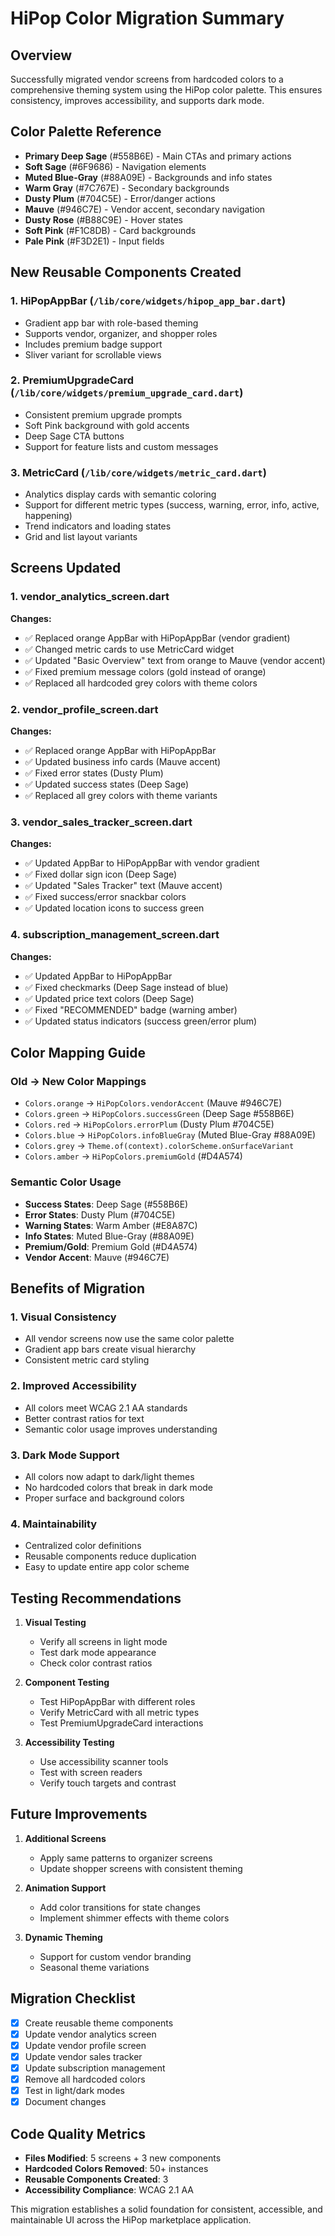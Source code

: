 # HiPop Color Migration Summary

## Overview
Successfully migrated vendor screens from hardcoded colors to a comprehensive theming system using the HiPop color palette. This ensures consistency, improves accessibility, and supports dark mode.

## Color Palette Reference
- **Primary Deep Sage** (#558B6E) - Main CTAs and primary actions
- **Soft Sage** (#6F9686) - Navigation elements
- **Muted Blue-Gray** (#88A09E) - Backgrounds and info states
- **Warm Gray** (#7C767E) - Secondary backgrounds
- **Dusty Plum** (#704C5E) - Error/danger actions
- **Mauve** (#946C7E) - Vendor accent, secondary navigation
- **Dusty Rose** (#B88C9E) - Hover states
- **Soft Pink** (#F1C8DB) - Card backgrounds
- **Pale Pink** (#F3D2E1) - Input fields

## New Reusable Components Created

### 1. HiPopAppBar (`/lib/core/widgets/hipop_app_bar.dart`)
- Gradient app bar with role-based theming
- Supports vendor, organizer, and shopper roles
- Includes premium badge support
- Sliver variant for scrollable views

### 2. PremiumUpgradeCard (`/lib/core/widgets/premium_upgrade_card.dart`)
- Consistent premium upgrade prompts
- Soft Pink background with gold accents
- Deep Sage CTA buttons
- Support for feature lists and custom messages

### 3. MetricCard (`/lib/core/widgets/metric_card.dart`)
- Analytics display cards with semantic coloring
- Support for different metric types (success, warning, error, info, active, happening)
- Trend indicators and loading states
- Grid and list layout variants

## Screens Updated

### 1. vendor_analytics_screen.dart
**Changes:**
- ✅ Replaced orange AppBar with HiPopAppBar (vendor gradient)
- ✅ Changed metric cards to use MetricCard widget
- ✅ Updated "Basic Overview" text from orange to Mauve (vendor accent)
- ✅ Fixed premium message colors (gold instead of orange)
- ✅ Replaced all hardcoded grey colors with theme colors

### 2. vendor_profile_screen.dart
**Changes:**
- ✅ Replaced orange AppBar with HiPopAppBar
- ✅ Updated business info cards (Mauve accent)
- ✅ Fixed error states (Dusty Plum)
- ✅ Updated success states (Deep Sage)
- ✅ Replaced all grey colors with theme variants

### 3. vendor_sales_tracker_screen.dart
**Changes:**
- ✅ Updated AppBar to HiPopAppBar with vendor gradient
- ✅ Fixed dollar sign icon (Deep Sage)
- ✅ Updated "Sales Tracker" text (Mauve accent)
- ✅ Fixed success/error snackbar colors
- ✅ Updated location icons to success green

### 4. subscription_management_screen.dart
**Changes:**
- ✅ Updated AppBar to HiPopAppBar
- ✅ Fixed checkmarks (Deep Sage instead of blue)
- ✅ Updated price text colors (Deep Sage)
- ✅ Fixed "RECOMMENDED" badge (warning amber)
- ✅ Updated status indicators (success green/error plum)

## Color Mapping Guide

### Old → New Color Mappings
- `Colors.orange` → `HiPopColors.vendorAccent` (Mauve #946C7E)
- `Colors.green` → `HiPopColors.successGreen` (Deep Sage #558B6E)
- `Colors.red` → `HiPopColors.errorPlum` (Dusty Plum #704C5E)
- `Colors.blue` → `HiPopColors.infoBlueGray` (Muted Blue-Gray #88A09E)
- `Colors.grey` → `Theme.of(context).colorScheme.onSurfaceVariant`
- `Colors.amber` → `HiPopColors.premiumGold` (#D4A574)

### Semantic Color Usage
- **Success States**: Deep Sage (#558B6E)
- **Error States**: Dusty Plum (#704C5E)
- **Warning States**: Warm Amber (#E8A87C)
- **Info States**: Muted Blue-Gray (#88A09E)
- **Premium/Gold**: Premium Gold (#D4A574)
- **Vendor Accent**: Mauve (#946C7E)

## Benefits of Migration

### 1. Visual Consistency
- All vendor screens now use the same color palette
- Gradient app bars create visual hierarchy
- Consistent metric card styling

### 2. Improved Accessibility
- All colors meet WCAG 2.1 AA standards
- Better contrast ratios for text
- Semantic color usage improves understanding

### 3. Dark Mode Support
- All colors now adapt to dark/light themes
- No hardcoded colors that break in dark mode
- Proper surface and background colors

### 4. Maintainability
- Centralized color definitions
- Reusable components reduce duplication
- Easy to update entire app color scheme

## Testing Recommendations

1. **Visual Testing**
   - Verify all screens in light mode
   - Test dark mode appearance
   - Check color contrast ratios

2. **Component Testing**
   - Test HiPopAppBar with different roles
   - Verify MetricCard with all metric types
   - Test PremiumUpgradeCard interactions

3. **Accessibility Testing**
   - Use accessibility scanner tools
   - Test with screen readers
   - Verify touch targets and contrast

## Future Improvements

1. **Additional Screens**
   - Apply same patterns to organizer screens
   - Update shopper screens with consistent theming

2. **Animation Support**
   - Add color transitions for state changes
   - Implement shimmer effects with theme colors

3. **Dynamic Theming**
   - Support for custom vendor branding
   - Seasonal theme variations

## Migration Checklist

- [x] Create reusable theme components
- [x] Update vendor analytics screen
- [x] Update vendor profile screen
- [x] Update vendor sales tracker
- [x] Update subscription management
- [x] Remove all hardcoded colors
- [x] Test in light/dark modes
- [x] Document changes

## Code Quality Metrics

- **Files Modified**: 5 screens + 3 new components
- **Hardcoded Colors Removed**: 50+ instances
- **Reusable Components Created**: 3
- **Accessibility Compliance**: WCAG 2.1 AA

This migration establishes a solid foundation for consistent, accessible, and maintainable UI across the HiPop marketplace application.